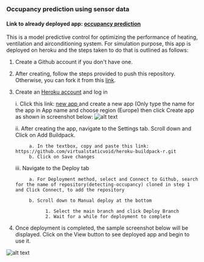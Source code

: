 ### Occupancy prediction using sensor data 
#### Link to already deployed app: [occupancy prediction](https://buidingdetect.herokuapp.com/)

This is a model predictive control for optimizing the performance of heating, ventilation and airconditioning system. For simulation purpose, this app is deployed on heroku and the steps taken to do that is outlined as follows:

1. Create a Github account if you don't have one.
2. After creating, follow the steps provided to push this repository. Otherwise, you can fork it from this [link](https://github.com/SamsonOso/detecting-occupancy.git).
3. Create an [Heroku account](https://www.heroku.com/) and log in

      i. Click this link: [new app ](https://dashboard.heroku.com/apps) and create a new app (Only type the name for the app in App name and choose region (Europe) then click Create app as shown in screenshot below: 
      ![alt text](https://i.ibb.co/SmgCv1y/newapp.png)
      
      ii. After creating the app, navigate to the Settings tab. Scroll down and Click on Add Buildpack. 
      
            a. In the textbox, copy and paste this link: https://github.com/virtualstaticvoid/heroku-buildpack-r.git
            b. Click on Save changes
      
      iii. Navigate to the Deploy tab
      
            a. For Deployment method, select and Connect to Github, search for the name of repository(detecting-occupancy) cloned in step 1 and Click Connect, to add the repository
                  
            b. Scroll down to Manual deploy at the bottom
            
                  1. Select the main branch and click Deploy Branch
                  2. Wait for a while for deployment to complete

4. Once deployment is completed, the sample screenshot below will be displayed. Click on the View button to see deployed app and begin to use it.

![alt text](https://i.ibb.co/9yTBdxK/complete.png)
